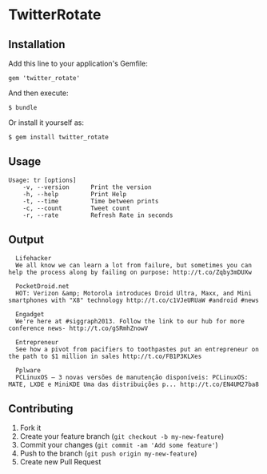 # TwitterRotate


## Installation

Add this line to your application's Gemfile:

    gem 'twitter_rotate'

And then execute:

    $ bundle

Or install it yourself as:

    $ gem install twitter_rotate

## Usage

```
Usage: tr [options]
    -v, --version      Print the version
    -h, --help         Print Help
    -t, --time         Time between prints
    -c, --count        Tweet count
    -r, --rate         Refresh Rate in seconds
```
## Output

```
  Lifehacker
  We all know we can learn a lot from failure, but sometimes you can help the process along by failing on purpose: http://t.co/Zqby3mDUXw

  PocketDroid.net
  HOT: Verizon &amp; Motorola introduces Droid Ultra, Maxx, and Mini smartphones with "X8" technology http://t.co/c1VJeURUaW #android #news

  Engadget
  We're here at #siggraph2013. Follow the link to our hub for more conference news- http://t.co/gSRmhZnowV

  Entrepreneur
  See how a pivot from pacifiers to toothpastes put an entrepreneur on the path to $1 million in sales http://t.co/FB1P3KLXes

  Pplware
  PCLinuxOS – 3 novas versões de manutenção disponíveis: PCLinuxOS: MATE, LXDE e MiniKDE Uma das distribuições p... http://t.co/EN4UM27ba8
```

## Contributing

1. Fork it
2. Create your feature branch (`git checkout -b my-new-feature`)
3. Commit your changes (`git commit -am 'Add some feature'`)
4. Push to the branch (`git push origin my-new-feature`)
5. Create new Pull Request
